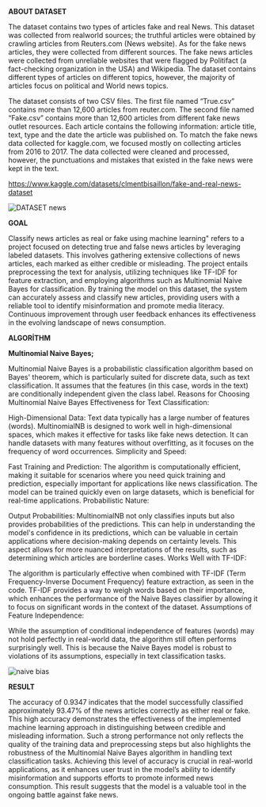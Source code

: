 **ABOUT DATASET**

The dataset contains two types of articles fake and real News. This dataset was collected from realworld sources; the truthful articles were obtained by crawling articles from Reuters.com (News website). As for the fake news articles, they were collected from different sources. The fake news articles were collected from unreliable websites that were flagged by Politifact (a fact-checking organization in the USA) and Wikipedia. The dataset contains different types of articles on different topics, however, the majority of articles focus on political and World news topics.

The dataset consists of two CSV files. The first file named “True.csv” contains more than 12,600 articles from reuter.com. The second file named “Fake.csv” contains more than 12,600 articles from different fake news outlet resources. Each article contains the following information: article title, text, type and the date the article was published on. To match the fake news data collected for kaggle.com, we focused mostly on collecting articles from 2016 to 2017. The data collected were cleaned and processed, however, the punctuations and mistakes that existed in the fake news were kept in the text.

https://www.kaggle.com/datasets/clmentbisaillon/fake-and-real-news-dataset

![DATASET news](https://github.com/user-attachments/assets/554baefa-3f02-4cee-9c14-a06aba59da57)



**GOAL**

Classify news articles as real or fake using machine learning" refers to a project focused on detecting true and false news articles by leveraging labeled datasets. This involves gathering extensive collections of news articles, each marked as either credible or misleading. The project entails preprocessing the text for analysis, utilizing techniques like TF-IDF for feature extraction, and employing algorithms such as Multinomial Naive Bayes for classification. By training the model on this dataset, the system can accurately assess and classify new articles, providing users with a reliable tool to identify misinformation and promote media literacy. Continuous improvement through user feedback enhances its effectiveness in the evolving landscape of news consumption.


**ALGORİTHM**

**Multinomial Naive Bayes;**

Multinomial Naive Bayes is a probabilistic classification algorithm based on Bayes' theorem, which is particularly suited for discrete data, such as text classification.
It assumes that the features (in this case, words in the text) are conditionally independent given the class label.
Reasons for Choosing Multinomial Naive Bayes
Effectiveness for Text Classification:

High-Dimensional Data: Text data typically has a large number of features (words). MultinomialNB is designed to work well in high-dimensional spaces, which makes it effective for tasks like fake news detection.
It can handle datasets with many features without overfitting, as it focuses on the frequency of word occurrences.
Simplicity and Speed:

Fast Training and Prediction: The algorithm is computationally efficient, making it suitable for scenarios where you need quick training and prediction, especially important for applications like news classification.
The model can be trained quickly even on large datasets, which is beneficial for real-time applications.
Probabilistic Nature:

Output Probabilities: MultinomialNB not only classifies inputs but also provides probabilities of the predictions. This can help in understanding the model's confidence in its predictions, which can be valuable in certain applications where decision-making depends on certainty levels.
This aspect allows for more nuanced interpretations of the results, such as determining which articles are borderline cases.
Works Well with TF-IDF:

The algorithm is particularly effective when combined with TF-IDF (Term Frequency-Inverse Document Frequency) feature extraction, as seen in the code. TF-IDF provides a way to weigh words based on their importance, which enhances the performance of the Naive Bayes classifier by allowing it to focus on significant words in the context of the dataset.
Assumptions of Feature Independence:

While the assumption of conditional independence of features (words) may not hold perfectly in real-world data, the algorithm still often performs surprisingly well. This is because the Naive Bayes model is robust to violations of its assumptions, especially in text classification tasks.


![naive bias](https://github.com/user-attachments/assets/0fe83479-fe45-4fe8-b7a8-c430e7aaa2c9)



**RESULT**

The accuracy of 0.9347 indicates that the model successfully classified approximately 93.47% of the news articles correctly as either real or fake. This high accuracy demonstrates the effectiveness of the implemented machine learning approach in distinguishing between credible and misleading information. Such a strong performance not only reflects the quality of the training data and preprocessing steps but also highlights the robustness of the Multinomial Naive Bayes algorithm in handling text classification tasks. Achieving this level of accuracy is crucial in real-world applications, as it enhances user trust in the model’s ability to identify misinformation and supports efforts to promote informed news consumption. This result suggests that the model is a valuable tool in the ongoing battle against fake news.
